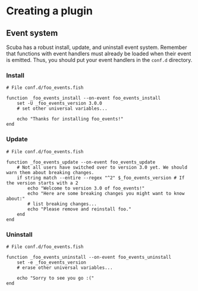 # Creating a plugin

## Event system

Scuba has a robust install, update, and uninstall event system. Remember that functions with event handlers must already be loaded when their event is emitted. Thus, you should put your event handlers in the `conf.d` directory.

### Install

```fish
# File conf.d/foo_events.fish

function _foo_events_install --on-event foo_events_install
    set -U _foo_events_version 3.0.0
    # set other universal variables...

    echo "Thanks for installing foo_events!"
end
```

### Update

```fish
# File conf.d/foo_events.fish

function _foo_events_update --on-event foo_events_update
    # Not all users have switched over to version 3.0 yet. We should warn them about breaking changes.
    if string match --entire --regex "^2" $_foo_events_version # If the version starts with a 2
        echo "Welcome to version 3.0 of foo_events!"
        echo "Here are some breaking changes you might want to know about:"
        # list breaking changes...
        echo "Please remove and reinstall foo."
    end
end
```

### Uninstall

```fish
# File conf.d/foo_events.fish

function _foo_events_uninstall --on-event foo_events_uninstall
    set -e _foo_events_version
    # erase other universal variables...

    echo "Sorry to see you go :("
end
```
